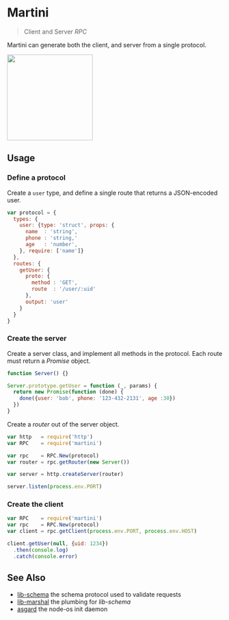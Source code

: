 # Martini

> Client and Server _RPC_

Martini can generate both the client, and server from a single protocol.

<img src="https://i.imgur.com/0v3SBsl.png" height=200>

## Usage

### Define a protocol

Create a `user` type,
and define a single route that returns a JSON-encoded user.

```js
var protocol = {
  types: {
    user: {type: 'struct', props: {
      name  : 'string',
      phone : 'string,'
      age   : 'number',
    }, require: ['name']}
  },
  routes: {
    getUser: {
      proto: {
        method : 'GET',
        route  : '/user/:uid'
      },
      output: 'user'
    }
  }
}
```

### Create the server

Create a server class,
and implement all methods in the protocol.
Each route must return a *Promise* object.

```js
function Server() {}

Server.prototype.getUser = function (_, params) {
  return new Promise(function (done) {
    done({user: 'bob', phone: '123-432-2131', age :30})
  })
}
```

Create a *router* out of the server object.

```js
var http   = require('http')
var RPC    = require('martini')

var rpc    = RPC.New(protocol)
var router = rpc.getRouter(new Server())

var server = http.createServer(router)

server.listen(process.env.PORT)
```

### Create the client

```js
var RPC    = require('martini')
var rpc    = RPC.New(protocol)
var client = rpc.getClient(process.env.PORT, process.env.HOST)

client.getUser(null, {uid: 1234})
  .then(console.log)
  .catch(console.error)
```

## See Also

- [lib-schema](https://www.npmjs.org/package/lib-schema)
  the schema protocol used to validate requests
- [lib-marshal](https://www.npmjs.org/package/lib-marshal)
  the plumbing for *lib-schema*
- [asgard](https://www.npmjs.org/package/asgard)
  the node-os init daemon
